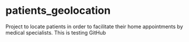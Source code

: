 # patients_geolocation
Project to locate patients in order to facilitate their home appointments by medical specialists.
This is testing GitHub
